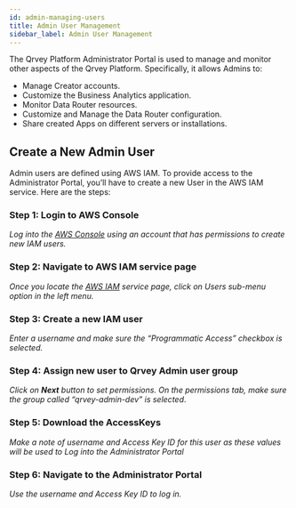 ```yaml
---
id: admin-managing-users
title: Admin User Management
sidebar_label: Admin User Management
---
```


<div style={{textAlign: "justify"}}>

The Qrvey Platform Administrator Portal is used to manage and monitor other aspects of the Qrvey Platform. Specifically, it allows Admins to:

*   Manage Creator accounts.
*   Customize the Business Analytics application.
*   Monitor Data Router resources.
*   Customize and Manage the Data Router configuration.
*   Share created Apps on different servers or installations.

## Create a New Admin User

Admin users are defined using AWS IAM. To provide access to the Administrator Portal, you’ll have to create a new User in the AWS IAM service. Here are the steps:

### Step 1: Login to AWS Console

_Log into the [AWS Console](https://aws.amazon.com/) using an account that has permissions to create new IAM users._

### Step 2: Navigate to AWS IAM service page

_Once you locate the [AWS IAM](https://console.aws.amazon.com/iam/home?#/home) service page, click on Users sub-menu option in the left menu._

### Step 3: Create a new IAM user

_Enter a username and make sure the “Programmatic Access” checkbox is selected._

### Step 4: Assign new user to Qrvey Admin user group

_Click on **Next** button to set permissions. On the permissions tab, make sure the group called “qrvey-admin-dev” is selected_.

### Step 5: Download the AccessKeys

_Make a note of username and Access Key ID for this user as these values will be used to Log into the Administrator Portal_

### Step 6: Navigate to the Administrator Portal

_Use the username and Access Key ID to log in._

</div>